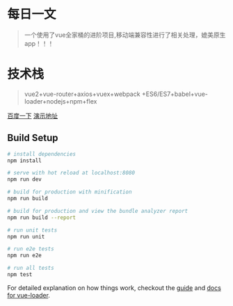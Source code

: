 # 每日一文

> 一个使用了vue全家桶的进阶项目,移动端兼容性进行了相关处理，媲美原生app！！！

# 技术栈
> vue2+vue-router+axios+vuex+webpack
+ES6/ES7+babel+vue-loader+nodejs+npm+flex

[百度一下](http://www.qdkj520.com/mryw?_blank)
<a href="http://www.qdkj520.com/mryw" target="_blank">演示地址</a>
## Build Setup

``` bash
# install dependencies
npm install

# serve with hot reload at localhost:8080
npm run dev

# build for production with minification
npm run build

# build for production and view the bundle analyzer report
npm run build --report

# run unit tests
npm run unit

# run e2e tests
npm run e2e

# run all tests
npm test
```

For detailed explanation on how things work, checkout the [guide](http://vuejs-templates.github.io/webpack/) and [docs for vue-loader](http://vuejs.github.io/vue-loader).
